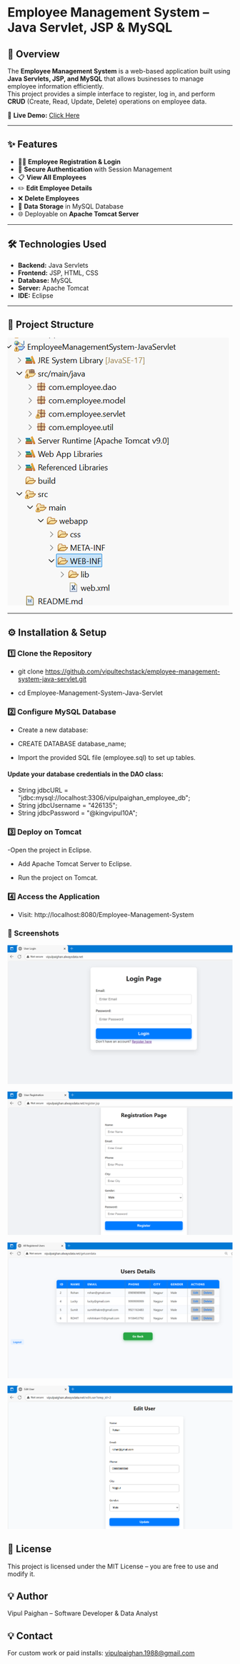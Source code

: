 # Employee Management System – Java Servlet, JSP & MySQL

## 📌 Overview
The **Employee Management System** is a web-based application built using **Java Servlets, JSP, and MySQL** that allows businesses to manage employee information efficiently.  
This project provides a simple interface to register, log in, and perform **CRUD** (Create, Read, Update, Delete) operations on employee data.

🚀 **Live Demo:** [Click Here](http://vipulpaighan.alwaysdata.net/)

---

## ✨ Features
- 👨‍💼 **Employee Registration & Login**
- 🔐 **Secure Authentication** with Session Management
- 📋 **View All Employees**
- ✏️ **Edit Employee Details**
- ❌ **Delete Employees**
- 💾 **Data Storage** in MySQL Database
- 🌐 Deployable on **Apache Tomcat Server**

---

## 🛠️ Technologies Used
- **Backend:** Java Servlets  
- **Frontend:** JSP, HTML, CSS  
- **Database:** MySQL  
- **Server:** Apache Tomcat  
- **IDE:** Eclipse  

---

## 📂 Project Structure
![Project Structure](screenshots/Structure.png)

---

## ⚙️ Installation & Setup

### 1️⃣ Clone the Repository

- git clone https://github.com/vipultechstack/employee-management-system-java-servlet.git

- cd Employee-Management-System-Java-Servlet


### 2️⃣ Configure MySQL Database
- Create a new database:

- CREATE DATABASE database_name;

- Import the provided SQL file (employee.sql) to set up tables.

#### Update your database credentials in the DAO class:

- String jdbcURL = "jdbc:mysql://localhost:3306/vipulpaighan_employee_db";
- String jdbcUsername = "426135";
- String jdbcPassword = "@kingvipul10A";

### 3️⃣ Deploy on Tomcat
-Open the project in Eclipse.

- Add Apache Tomcat Server to Eclipse.

- Run the project on Tomcat.

### 4️⃣ Access the Application
- Visit: http://localhost:8080/Employee-Management-System

### 📸 Screenshots

![Login Page](screenshots/Login.png)

![Register Page](screenshots/Register.png)

![User Details Page](screenshots/Detail.png)

![Edit User Page](screenshots/Edit.png)


## 📜 License
This project is licensed under the MIT License – you are free to use and modify it.

## 💡 Author
Vipul Paighan – Software Developer & Data Analyst

## 💡 Contact
For custom work or paid installs: vipulpaighan.1988@gmail.com
